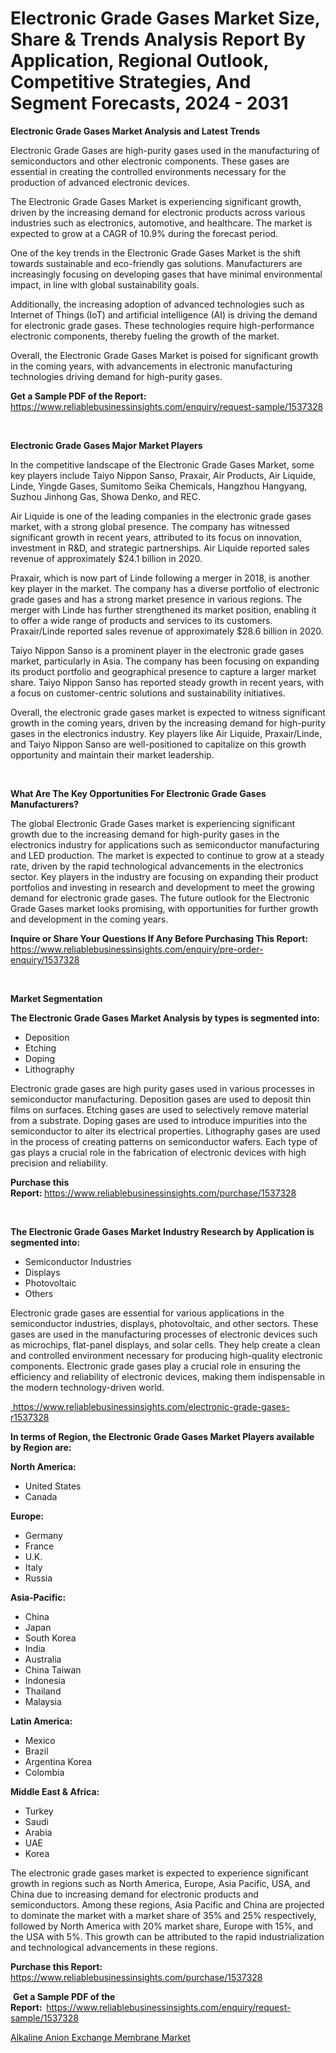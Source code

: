 <p><h1>Electronic Grade Gases Market Size, Share & Trends Analysis Report By Application, Regional Outlook, Competitive Strategies, And Segment Forecasts, 2024 - 2031</h1></p><p><strong>Electronic Grade Gases Market Analysis and Latest Trends</strong></p>
<p><p>Electronic Grade Gases are high-purity gases used in the manufacturing of semiconductors and other electronic components. These gases are essential in creating the controlled environments necessary for the production of advanced electronic devices.</p><p>The Electronic Grade Gases Market is experiencing significant growth, driven by the increasing demand for electronic products across various industries such as electronics, automotive, and healthcare. The market is expected to grow at a CAGR of 10.9% during the forecast period.</p><p>One of the key trends in the Electronic Grade Gases Market is the shift towards sustainable and eco-friendly gas solutions. Manufacturers are increasingly focusing on developing gases that have minimal environmental impact, in line with global sustainability goals.</p><p>Additionally, the increasing adoption of advanced technologies such as Internet of Things (IoT) and artificial intelligence (AI) is driving the demand for electronic grade gases. These technologies require high-performance electronic components, thereby fueling the growth of the market.</p><p>Overall, the Electronic Grade Gases Market is poised for significant growth in the coming years, with advancements in electronic manufacturing technologies driving demand for high-purity gases.</p></p>
<p><strong>Get a Sample PDF of the Report:&nbsp;</strong> <a href="https://www.reliablebusinessinsights.com/enquiry/request-sample/1537328">https://www.reliablebusinessinsights.com/enquiry/request-sample/1537328</a></p>
<p>&nbsp;</p>
<p><strong>Electronic Grade Gases Major Market Players</strong></p>
<p><p>In the competitive landscape of the Electronic Grade Gases Market, some key players include Taiyo Nippon Sanso, Praxair, Air Products, Air Liquide, Linde, Yingde Gases, Sumitomo Seika Chemicals, Hangzhou Hangyang, Suzhou Jinhong Gas, Showa Denko, and REC.</p><p>Air Liquide is one of the leading companies in the electronic grade gases market, with a strong global presence. The company has witnessed significant growth in recent years, attributed to its focus on innovation, investment in R&D, and strategic partnerships. Air Liquide reported sales revenue of approximately $24.1 billion in 2020.</p><p>Praxair, which is now part of Linde following a merger in 2018, is another key player in the market. The company has a diverse portfolio of electronic grade gases and has a strong market presence in various regions. The merger with Linde has further strengthened its market position, enabling it to offer a wide range of products and services to its customers. Praxair/Linde reported sales revenue of approximately $28.6 billion in 2020.</p><p>Taiyo Nippon Sanso is a prominent player in the electronic grade gases market, particularly in Asia. The company has been focusing on expanding its product portfolio and geographical presence to capture a larger market share. Taiyo Nippon Sanso has reported steady growth in recent years, with a focus on customer-centric solutions and sustainability initiatives.</p><p>Overall, the electronic grade gases market is expected to witness significant growth in the coming years, driven by the increasing demand for high-purity gases in the electronics industry. Key players like Air Liquide, Praxair/Linde, and Taiyo Nippon Sanso are well-positioned to capitalize on this growth opportunity and maintain their market leadership.</p></p>
<p>&nbsp;</p>
<p><strong>What Are The Key Opportunities For Electronic Grade Gases Manufacturers?</strong></p>
<p><p>The global Electronic Grade Gases market is experiencing significant growth due to the increasing demand for high-purity gases in the electronics industry for applications such as semiconductor manufacturing and LED production. The market is expected to continue to grow at a steady rate, driven by the rapid technological advancements in the electronics sector. Key players in the industry are focusing on expanding their product portfolios and investing in research and development to meet the growing demand for electronic grade gases. The future outlook for the Electronic Grade Gases market looks promising, with opportunities for further growth and development in the coming years.</p></p>
<p><strong>Inquire or Share Your Questions If Any Before Purchasing This Report:</strong> <a href="https://www.reliablebusinessinsights.com/enquiry/pre-order-enquiry/1537328">https://www.reliablebusinessinsights.com/enquiry/pre-order-enquiry/1537328</a></p>
<p>&nbsp;</p>
<p><strong>Market Segmentation</strong></p>
<p><strong>The Electronic Grade Gases Market Analysis by types is segmented into:</strong></p>
<p><ul><li>Deposition</li><li>Etching</li><li>Doping</li><li>Lithography</li></ul></p>
<p><p>Electronic grade gases are high purity gases used in various processes in semiconductor manufacturing. Deposition gases are used to deposit thin films on surfaces. Etching gases are used to selectively remove material from a substrate. Doping gases are used to introduce impurities into the semiconductor to alter its electrical properties. Lithography gases are used in the process of creating patterns on semiconductor wafers. Each type of gas plays a crucial role in the fabrication of electronic devices with high precision and reliability.</p></p>
<p><strong>Purchase this Report:&nbsp;</strong><a href="https://www.reliablebusinessinsights.com/purchase/1537328">https://www.reliablebusinessinsights.com/purchase/1537328</a></p>
<p>&nbsp;</p>
<p><strong>The Electronic Grade Gases Market Industry Research by Application is segmented into:</strong></p>
<p><ul><li>Semiconductor Industries</li><li>Displays</li><li>Photovoltaic</li><li>Others</li></ul></p>
<p><p>Electronic grade gases are essential for various applications in the semiconductor industries, displays, photovoltaic, and other sectors. These gases are used in the manufacturing processes of electronic devices such as microchips, flat-panel displays, and solar cells. They help create a clean and controlled environment necessary for producing high-quality electronic components. Electronic grade gases play a crucial role in ensuring the efficiency and reliability of electronic devices, making them indispensable in the modern technology-driven world.</p></p>
<p><a href="https://www.reliablebusinessinsights.com/electronic-grade-gases-r1537328">&nbsp;https://www.reliablebusinessinsights.com/electronic-grade-gases-r1537328</a></p>
<p><strong>In terms of Region, the Electronic Grade Gases Market Players available by Region are:</strong></p>
<p>
    <p> <strong> North America: </strong>
        <ul>
            <li>United States</li>
            <li>Canada</li>
        </ul>
        </p> 
    <p> <strong> Europe: </strong>
        <ul>
            <li>Germany</li>
            <li>France</li>
            <li>U.K.</li>
            <li>Italy</li>
            <li>Russia</li>
        </ul>
        </p> 
    <p> <strong> Asia-Pacific: </strong>
        <ul>
            <li>China</li>
            <li>Japan</li>
            <li>South Korea</li>
            <li>India</li>
            <li>Australia</li>
            <li>China Taiwan</li>
            <li>Indonesia</li>
            <li>Thailand</li>
            <li>Malaysia</li>
        </ul>
        </p> 
    <p> <strong> Latin America: </strong>
        <ul>
            <li>Mexico</li>
            <li>Brazil</li>
            <li>Argentina Korea</li>
            <li>Colombia</li>
        </ul>
        </p> 
    <p> <strong> Middle East & Africa: </strong>
        <ul>
            <li>Turkey</li>
            <li>Saudi</li>
            <li>Arabia</li>
            <li>UAE</li>
            <li>Korea</li>
        </ul>
    </p>
    </p>
<p><p>The electronic grade gases market is expected to experience significant growth in regions such as North America, Europe, Asia Pacific, USA, and China due to increasing demand for electronic products and semiconductors. Among these regions, Asia Pacific and China are projected to dominate the market with a market share of 35% and 25% respectively, followed by North America with 20% market share, Europe with 15%, and the USA with 5%. This growth can be attributed to the rapid industrialization and technological advancements in these regions.</p></p>
<p><strong>Purchase this Report: </strong><a href="https://www.reliablebusinessinsights.com/purchase/1537328">https://www.reliablebusinessinsights.com/purchase/1537328</a></p>
<p>&nbsp;<strong>Get a Sample PDF of the Report:&nbsp;&nbsp;</strong><a href="https://www.reliablebusinessinsights.com/enquiry/request-sample/1537328">https://www.reliablebusinessinsights.com/enquiry/request-sample/1537328</a></p>
<p><strong></strong></p>
<p><p><a href="https://github.com/lukmanduiky01/Market-Research-Report-List-1/blob/main/alkaline-anion-exchange-membrane-market.md">Alkaline Anion Exchange Membrane Market</a></p></p>
